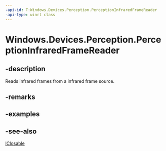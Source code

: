 ----api-id: T:Windows.Devices.Perception.PerceptionInfraredFrameReader
-api-type: winrt class
---<!-- Class syntax.public class PerceptionInfraredFrameReader : Windows.Devices.Perception.IPerceptionInfraredFrameReader, Windows.Foundation.IClosable--># Windows.Devices.Perception.PerceptionInfraredFrameReader## -descriptionReads infrared frames from a infrared frame source.## -remarks## -examples## -see-also[IClosable](../windows.foundation/iclosable.md)